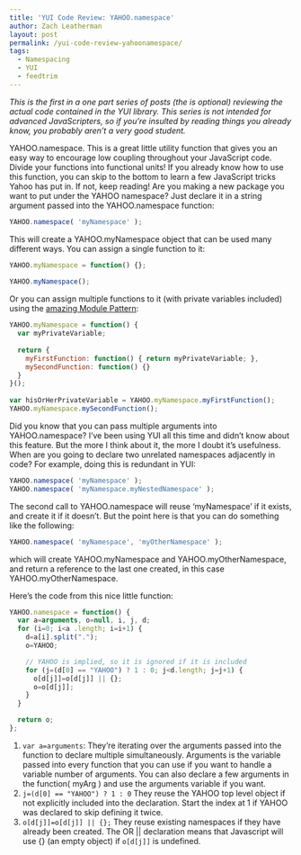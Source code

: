 ```yaml
---
title: 'YUI Code Review: YAHOO.namespace'
author: Zach Leatherman
layout: post
permalink: /yui-code-review-yahoonamespace/
tags:
  - Namespacing
  - YUI
  - feedtrim
---
```


*This is the first in a one part series of posts (the is optional) reviewing the actual code contained in the YUI library. This series is not intended for advanced JavaScripters, so if you’re insulted by reading things you already know, you probably aren’t a very good student.*

YAHOO.namespace. This is a great little utility function that gives you an easy way to encourage low coupling throughout your JavaScript code. Divide your functions into functional units! If you already know how to use this function, you can skip to the bottom to learn a few JavaScript tricks Yahoo has put in. If not, keep reading! Are you making a new package you want to put under the YAHOO namespace? Just declare it in a string argument passed into the YAHOO.namespace function:

``` js
YAHOO.namespace( 'myNamespace' );
```

This will create a YAHOO.myNamespace object that can be used many different ways. You can assign a single function to it:

``` js
YAHOO.myNamespace = function() {};
 
YAHOO.myNamespace();
```

Or you can assign multiple functions to it (with private variables included) using the [amazing Module Pattern][1]:

 [1]: http://yuiblog.com/blog/2007/06/12/module-pattern/

``` js
YAHOO.myNamespace = function() {
  var myPrivateVariable;
 
  return {
    myFirstFunction: function() { return myPrivateVariable; },
    mySecondFunction: function() {}
  }
}();
 
var hisOrHerPrivateVariable = YAHOO.myNamespace.myFirstFunction();
YAHOO.myNamespace.mySecondFunction();
```

Did you know that you can pass multiple arguments into YAHOO.namespace? I’ve been using YUI all this time and didn’t know about this feature. But the more I think about it, the more I doubt it’s usefulness. When are you going to declare two unrelated namespaces adjacently in code? For example, doing this is redundant in YUI:

``` js
YAHOO.namespace( 'myNamespace' );
YAHOO.namespace( 'myNamespace.myNestedNamespace' );
```

The second call to YAHOO.namespace will reuse ‘myNamespace’ if it exists, and create it if it doesn’t. But the point here is that you can do something like the following:

``` js
YAHOO.namespace( 'myNamespace', 'myOtherNamespace' );
```

which will create YAHOO.myNamespace and YAHOO.myOtherNamespace, and return a reference to the last one created, in this case YAHOO.myOtherNamespace.

Here’s the code from this nice little function:

``` js
YAHOO.namespace = function() {
  var a=arguments, o=null, i, j, d;
  for (i=0; i<a .length; i=i+1) {
    d=a[i].split(".");
    o=YAHOO;

    // YAHOO is implied, so it is ignored if it is included
    for (j=(d[0] == "YAHOO") ? 1 : 0; j<d.length; j=j+1) {
      o[d[j]]=o[d[j]] || {};
      o=o[d[j]];
    }
  }

  return o;
};
```

1. `var a=arguments`: They’re iterating over the arguments passed into the function to declare multiple simultaneously. Arguments is the variable passed into every function that you can use if you want to handle a variable number of arguments. You can also declare a few arguments in the function( myArg ) and use the arguments variable if you want.
1. `j=(d[0] == "YAHOO") ? 1 : 0` They reuse the YAHOO top level object if not explicitly included into the declaration. Start the index at 1 if YAHOO was declared to skip defining it twice.
1. `o[d[j]]=o[d[j]] || {};` They reuse existing namespaces if they have already been created. The OR || declaration means that Javascript will use {} (an empty object) if `o[d[j]]` is undefined.
